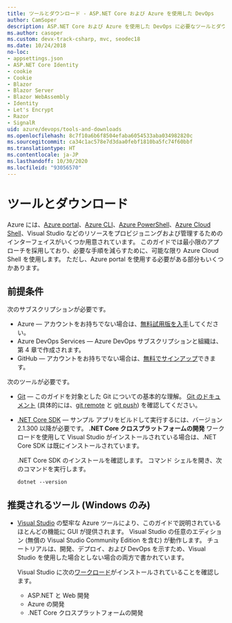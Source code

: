 ```yaml
---
title: ツールとダウンロード - ASP.NET Core および Azure を使用した DevOps
author: CamSoper
description: ASP.NET Core および Azure を使用した DevOps に必要なツールとダウンロード。
ms.author: casoper
ms.custom: devx-track-csharp, mvc, seodec18
ms.date: 10/24/2018
no-loc:
- appsettings.json
- ASP.NET Core Identity
- cookie
- Cookie
- Blazor
- Blazor Server
- Blazor WebAssembly
- Identity
- Let's Encrypt
- Razor
- SignalR
uid: azure/devops/tools-and-downloads
ms.openlocfilehash: 8c7f10a6b6f8504efaba6054533aba034982820c
ms.sourcegitcommit: ca34c1ac578e7d3daa0febf1810ba5fc74f60bbf
ms.translationtype: HT
ms.contentlocale: ja-JP
ms.lasthandoff: 10/30/2020
ms.locfileid: "93056570"
---
```

# <a name="tools-and-downloads"></a>ツールとダウンロード

Azure には、[Azure portal](https://portal.azure.com)、[Azure CLI](/cli/azure/)、[Azure PowerShell](/powershell/azure/overview)、[Azure Cloud Shell](https://shell.azure.com/bash)、Visual Studio などのリソースをプロビジョニングおよび管理するためのインターフェイスがいくつか用意されています。 このガイドでは最小限のアプローチを採用しており、必要な手順を減らすために、可能な限り Azure Cloud Shell を使用します。 ただし、Azure portal を使用する必要がある部分もいくつかあります。

## <a name="prerequisites"></a>前提条件

次のサブスクリプションが必要です。

* Azure &mdash; アカウントをお持ちでない場合は、[無料試用版を入手](https://azure.microsoft.com/free/dotnet/)してください。
* Azure DevOps Services &mdash; Azure DevOps サブスクリプションと組織は、第 4 章で作成されます。
* GitHub &mdash; アカウントをお持ちでない場合は、[無料でサインアップ](https://github.com/join)できます。

次のツールが必要です。

* [Git](https://git-scm.com/downloads) &mdash; このガイドを対象とした Git についての基本的な理解。 [Git のドキュメント](https://git-scm.com/doc) (具体的には、[git remote](https://git-scm.com/docs/git-remote) と [git push](https://git-scm.com/docs/git-push)) を確認してください。
* [.NET Core SDK](https://dotnet.microsoft.com/download/) &mdash; サンプル アプリをビルドして実行するには、バージョン 2.1.300 以降が必要です。 **.NET Core クロスプラットフォームの開発** ワークロードを使用して Visual Studio がインストールされている場合は、.NET Core SDK は既にインストールされています。

    .NET Core SDK のインストールを確認します。 コマンド シェルを開き、次のコマンドを実行します。

    ```dotnetcli
    dotnet --version
    ```

## <a name="recommended-tools-windows-only"></a>推奨されるツール (Windows のみ)

* [Visual Studio](https://visualstudio.microsoft.com) の堅牢な Azure ツールにより、このガイドで説明されているほとんどの機能に GUI が提供されます。 Visual Studio の任意のエディション (無償の Visual Studio Community Edition を含む) が動作します。 チュートリアルは、開発、デプロイ、および DevOps を示すため、Visual Studio を使用した場合としない場合の両方で書かれています。

  Visual Studio に次の[ワークロード](/visualstudio/install/modify-visual-studio)がインストールされていることを確認します。

  * ASP.NET と Web 開発
  * Azure の開発
  * .NET Core クロスプラットフォームの開発
